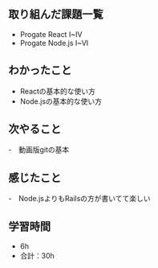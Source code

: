 ## 取り組んだ課題一覧
- Progate React I~IV
- Progate Node.js I~VI

## わかったこと
- Reactの基本的な使い方
- Node.jsの基本的な使い方

## 次やること
-　動画版gitの基本

## 感じたこと
-　Node.jsよりもRailsの方が書いてて楽しい

## 学習時間
- 6h
- 合計：30h
